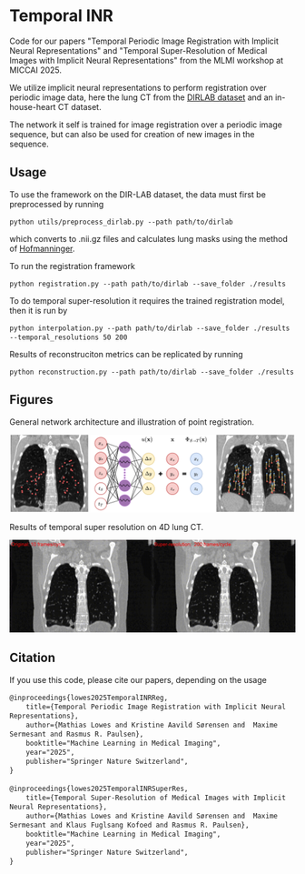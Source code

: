# Temporal INR
Code for our papers "Temporal Periodic Image Registration with Implicit Neural Representations" and "Temporal Super-Resolution of Medical Images with Implicit Neural Representations" from the MLMI workshop at MICCAI 2025.

We utilize implicit neural representations to perform registration over periodic image data, here the lung CT from the [DIRLAB dataset](https://med.emory.edu/departments/radiation-oncology/research-laboratories/deformable-image-registration/index.html) and an in-house-heart CT dataset.

The network it self is trained for image registration over a periodic image sequence, but can also be used for creation of new images in the sequence.

## Usage
To use the framework on the DIR-LAB dataset, the data must first be preprocessed by running

```
python utils/preprocess_dirlab.py --path path/to/dirlab 
```
which converts to .nii.gz files and calculates lung masks using the method of [Hofmanninger](https://github.com/JoHof/lungmask).

To run the registration framework
```
python registration.py --path path/to/dirlab --save_folder ./results
```

To do temporal super-resolution it requires the trained registration model, then it is run by
```
python interpolation.py --path path/to/dirlab --save_folder ./results --temporal_resolutions 50 200
```

Results of reconstruciton metrics can be replicated by running 
```
python reconstruction.py --path path/to/dirlab --save_folder ./results
```

## Figures
General network architecture and illustration of point registration.

<img src="figures/method_fig.png" alt="Method overview" width="1000">

Results of temporal super resolution on 4D lung CT.

<img src="figures/lung_temporal_super_res.gif" alt="Temporal super resolution gif" width="1000">

## Citation
If you use this code, please cite our papers, depending on the usage

    @inproceedings{lowes2025TemporalINRReg,
        title={Temporal Periodic Image Registration with Implicit Neural Representations},
        author={Mathias Lowes and Kristine Aavild Sørensen and  Maxime Sermesant and Rasmus R. Paulsen},
        booktitle="Machine Learning in Medical Imaging",
        year="2025",
        publisher="Springer Nature Switzerland",
    }

    @inproceedings{lowes2025TemporalINRSuperRes,
        title={Temporal Super-Resolution of Medical Images with Implicit Neural Representations},
        author={Mathias Lowes and Kristine Aavild Sørensen and  Maxime Sermesant and Klaus Fuglsang Kofoed and Rasmus R. Paulsen},
        booktitle="Machine Learning in Medical Imaging",
        year="2025",
        publisher="Springer Nature Switzerland",
    }
